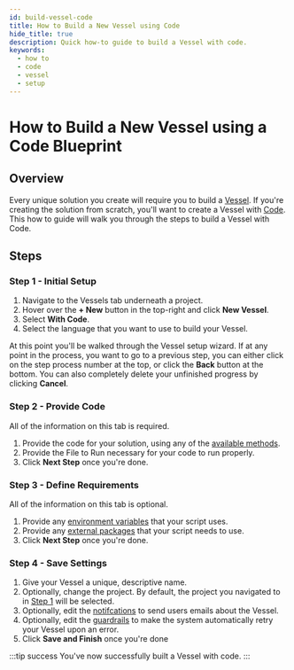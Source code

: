 ```yaml
---
id: build-vessel-code
title: How to Build a New Vessel using Code
hide_title: true
description: Quick how-to guide to build a Vessel with code.
keywords:
  - how to
  - code
  - vessel
  - setup
---
```


# How to Build a New Vessel using a Code Blueprint

## Overview

Every unique solution you create will require you to build a [Vessel](../../reference/vessels.md). If you're creating the solution from scratch, you'll want to create a Vessel with [Code](../../reference/code/code-overview.md). This how to guide will walk you through the steps to build a Vessel with Code.

## Steps

### Step 1 - Initial Setup

1. Navigate to the Vessels tab underneath a project.
2. Hover over the **+ New** button in the top-right and click **New Vessel**.
3. Select **With Code**.
4. Select the language that you want to use to build your Vessel.

At this point you'll be walked through the Vessel setup wizard. If at any point in the process, you want to go to a previous step, you can either click on the step process number at the top, or click the **Back** button at the bottom. You can also completely delete your unfinished progress by clicking **Cancel**.

### Step 2 - Provide Code

All of the information on this tab is required.

1. Provide the code for your solution, using any of the [available methods](../../reference/code/code-overview.md).
2. Provide the File to Run necessary for your code to run properly.
3. Click **Next Step** once you're done.

### Step 3 - Define Requirements

All of the information on this tab is optional.

1. Provide any [environment variables](../access-environment-variables.md) that your script uses.
2. Provide any [external packages](../../reference/packages/external-package-dependencies.md) that your script needs to use.
3. Click **Next Step** once you're done.

### Step 4 - Save Settings

1. Give your Vessel a unique, descriptive name.
2. Optionally, change the project. By default, the project you navigated to in [Step 1](#step-1---initial-setup) will be selected.
3. Optionally, edit the [notifcations](../../reference/notifications.md) to send users emails about the Vessel.
4. Optionally, edit the [guardrails](../../reference/guardrails.md) to make the system automatically retry your Vessel upon an error.
5. Click **Save and Finish** once you're done

:::tip success
You've now successfully built a Vessel with code.
:::
